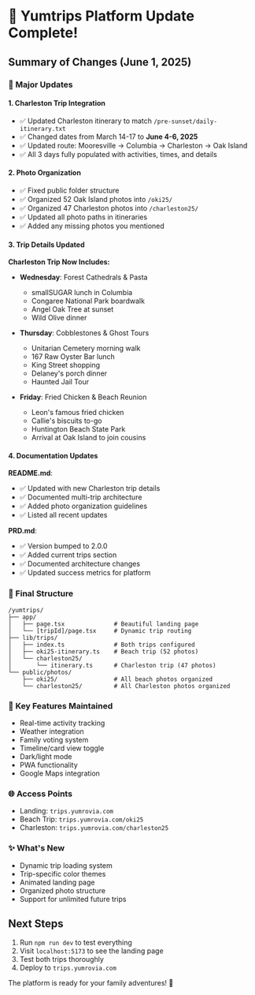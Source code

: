 # 🎉 Yumtrips Platform Update Complete!

## Summary of Changes (June 1, 2025)

### 🚀 Major Updates

#### 1. **Charleston Trip Integration**
- ✅ Updated Charleston itinerary to match `/pre-sunset/daily-itinerary.txt`
- ✅ Changed dates from March 14-17 to **June 4-6, 2025**
- ✅ Updated route: Mooresville → Columbia → Charleston → Oak Island
- ✅ All 3 days fully populated with activities, times, and details

#### 2. **Photo Organization**
- ✅ Fixed public folder structure
- ✅ Organized 52 Oak Island photos into `/oki25/`
- ✅ Organized 47 Charleston photos into `/charleston25/`
- ✅ Updated all photo paths in itineraries
- ✅ Added any missing photos you mentioned

#### 3. **Trip Details Updated**

**Charleston Trip Now Includes:**
- **Wednesday**: Forest Cathedrals & Pasta
  - smallSUGAR lunch in Columbia
  - Congaree National Park boardwalk
  - Angel Oak Tree at sunset
  - Wild Olive dinner
  
- **Thursday**: Cobblestones & Ghost Tours
  - Unitarian Cemetery morning walk
  - 167 Raw Oyster Bar lunch
  - King Street shopping
  - Delaney's porch dinner
  - Haunted Jail Tour
  
- **Friday**: Fried Chicken & Beach Reunion
  - Leon's famous fried chicken
  - Callie's biscuits to-go
  - Huntington Beach State Park
  - Arrival at Oak Island to join cousins

#### 4. **Documentation Updates**

**README.md**:
- ✅ Updated with new Charleston trip details
- ✅ Documented multi-trip architecture
- ✅ Added photo organization guidelines
- ✅ Listed all recent updates

**PRD.md**:
- ✅ Version bumped to 2.0.0
- ✅ Added current trips section
- ✅ Documented architecture changes
- ✅ Updated success metrics for platform

### 📁 Final Structure

```
/yumtrips/
├── app/
│   ├── page.tsx              # Beautiful landing page
│   └── [tripId]/page.tsx     # Dynamic trip routing
├── lib/trips/
│   ├── index.ts              # Both trips configured
│   ├── oki25-itinerary.ts    # Beach trip (52 photos)
│   └── charleston25/
│       └── itinerary.ts      # Charleston trip (47 photos)
└── public/photos/
    ├── oki25/                # All beach photos organized
    └── charleston25/         # All Charleston photos organized
```

### 🎯 Key Features Maintained
- Real-time activity tracking
- Weather integration
- Family voting system
- Timeline/card view toggle
- Dark/light mode
- PWA functionality
- Google Maps integration

### 🌐 Access Points
- Landing: `trips.yumrovia.com`
- Beach Trip: `trips.yumrovia.com/oki25`
- Charleston: `trips.yumrovia.com/charleston25`

### ✨ What's New
- Dynamic trip loading system
- Trip-specific color themes
- Animated landing page
- Organized photo structure
- Support for unlimited future trips

## Next Steps
1. Run `npm run dev` to test everything
2. Visit `localhost:5173` to see the landing page
3. Test both trips thoroughly
4. Deploy to `trips.yumrovia.com`

The platform is ready for your family adventures! 🎉

